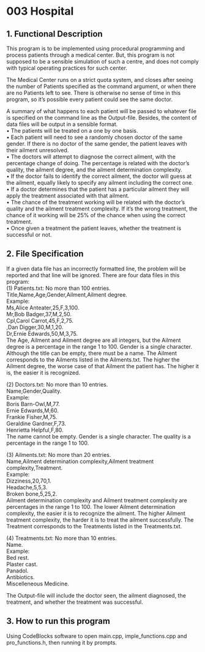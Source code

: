 # 003 Hospital
## 1. Functional Description
This program is to be implemented using procedural programming and process
patients through a medical center. But, this program is not supposed to be a sensible simulation of such a centre, and
does not comply with typical operating practices for such center.
  
The Medical Center runs on a strict quota system, and closes after seeing the number of Patients specified
as the command argument, or when there are no Patients left to see.
There is otherwise no sense of time in this program, so it’s possible every patient could see the same
doctor.
  
A summary of what happens to each patient will be passed to whatever file is specified on the command line as the Output-file. 
Besides, the content of data files will be output in a sensible format.  
• The patients will be treated on a one by one basis.  
• Each patient will need to see a randomly chosen doctor of the same gender. If there is no doctor of
the same gender, the patient leaves with their ailment unresolved.  
• The doctors will attempt to diagnose the correct ailment, with the percentage change of doing. 
The percentage is related with the doctor’s quality, the ailment degree, and the ailment determination
complexity.  
• If the doctor fails to identify the correct ailment, the doctor will guess at the ailment, equally likely
to specify any ailment including the correct one.  
• If a doctor determines that the patient has a particular ailment they will apply the treatment
associated with that ailment.  
• The chance of the treatment working will be related with the doctor’s quality and
the ailment treatment complexity. If it’s the wrong treatment, the chance of it working will be
25% of the chance when using the correct treatment.   
• Once given a treatment the patient leaves, whether the treatment is successful or not.  
## 2. File Specification
If a given data file has an incorrectly formatted line, the problem will be reported and that line will be ignored.
There are four data files in this program:  
(1) Patients.txt: No more than 100 entries.  
Title,Name,Age,Gender,Ailment,Ailment degree.  
Example:  
Ms,Alice Anteater,25,F,3,100.  
Mr,Bob Badger,37,M,2,50.  
Cpl,Carol Carrot,45,F,2,75.  
,Dan Digger,30,M,1,20.  
Dr,Ernie Edwards,50,M,3,75.  
The Age, Ailment and Ailment degree are all integers, but the Ailment degree is a percentage in the range
1 to 100. Gender is a single character. Although the title can be empty, there must be a name. The Ailment corresponds to the Ailments listed in the Ailments.txt.
The higher the Ailment degree, the worse case of that Ailment the patient has. The higher it is, the easier it is recognized.

(2) Doctors.txt: No more than 10 entries.  
Name,Gender,Quality.  
Example:    
Boris Barn-Owl,M,77.  
Ernie Edwards,M,60.  
Frankie Fisher,M,75.  
Geraldine Gardner,F,73.  
Henrietta Helpful,F,80.  
The name cannot be empty. Gender is a single character. The quality is a percentage in the range 1 to 100.  

(3) Ailments.txt: No more than 20 entries.  
Name,Ailment determination complexity,Ailment treatment complexity,Treatment.  
Example:  
Dizziness,20,70,1.  
Headache,5,5,3.  
Broken bone,5,25,2.    
Ailment determination complexity and Ailment treatment complexity
are percentages in the range 1 to 100. The lower Ailment determination
complexity, the easier it is to recognize the ailment. The higher Ailment treatment complexity, the harder it is to treat the ailment successfully.
The Treatment corresponds to the Treatments listed in the Treatments.txt.   

(4) Treatments.txt: No more than 10 entries.  
Name.  
Example:   
Bed rest.  
Plaster cast.  
Panadol.  
Antibiotics.  
Miscelleneous Medicine.  

The Output-file will include the doctor seen, the ailment diagnosed, the treatment, and whether the treatment was successful.

## 3. How to run this program
Using CodeBlocks software to open main.cpp, imple_functions.cpp and pro_functions.h, then running it by prompts.
